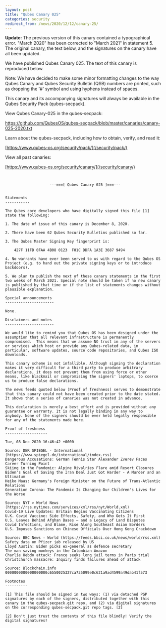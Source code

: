 ```yaml
---
layout: post
title: "Qubes Canary 025"
categories: security
redirect_from: /news/2020/12/12/canary-25/
---
```


**Update:** The previous version of this canary contained a typographical error.
"March 2020" has been corrected to "March 2021" in statement 5.
The original canary, the text below, and the signatures on the canary have all been updated.

We have published Qubes Canary 025. The text of this canary is
reproduced below.

Note: We have decided to make some minor formatting changes to the way
Qubes Canary and Qubes Security Bulletin (QSB) numbers are printed,
such as dropping the '#' symbol and using hyphens instead of spaces.

This canary and its accompanying signatures will always be available in
the Qubes Security Pack (qubes-secpack).

View Qubes Canary-025 in the qubes-secpack:

<https://github.com/QubesOS/qubes-secpack/blob/master/canaries/canary-025-2020.txt>

Learn about the qubes-secpack, including how to obtain, verify, and
read it:

[https://www.qubes-os.org/security/pack/](/security/pack/)

View all past canaries:

[https://www.qubes-os.org/security/canary/](/security/canary/)

```


                    ---===[ Qubes Canary 025 ]===---


Statements
-----------

The Qubes core developers who have digitally signed this file [1]
state the following:

1. The date of issue of this canary is December 8, 2020.

2. There have been 62 Qubes Security Bulletins published so far.

3. The Qubes Master Signing Key fingerprint is:

    427F 11FD 0FAA 4B08 0123  F01C DDFA 1A3E 3687 9494

4. No warrants have ever been served to us with regard to the Qubes OS
Project (e.g. to hand out the private signing keys or to introduce
backdoors).

5. We plan to publish the next of these canary statements in the first
two weeks of March 2021. Special note should be taken if no new canary
is published by that time or if the list of statements changes without
plausible explanation.

Special announcements
----------------------

None.

Disclaimers and notes
----------------------

We would like to remind you that Qubes OS has been designed under the
assumption that all relevant infrastructure is permanently
compromised.  This means that we assume NO trust in any of the servers
or services which host or provide any Qubes-related data, in
particular, software updates, source code repositories, and Qubes ISO
downloads.

This canary scheme is not infallible. Although signing the declaration
makes it very difficult for a third party to produce arbitrary
declarations, it does not prevent them from using force or other
means, like blackmail or compromising the signers' laptops, to coerce
us to produce false declarations.

The news feeds quoted below (Proof of freshness) serves to demonstrate
that this canary could not have been created prior to the date stated.
It shows that a series of canaries was not created in advance.

This declaration is merely a best effort and is provided without any
guarantee or warranty. It is not legally binding in any way to
anybody. None of the signers should be ever held legally responsible
for any of the statements made here.

Proof of freshness
-------------------

Tue, 08 Dec 2020 16:46:42 +0000

Source: DER SPIEGEL - International (https://www.spiegel.de/international/index.rss)
Dangerous Accusations: German Tennis Star Alexander Zverev Faces Career Turning Point
Skiing in the Pandemic: Alpine Rivalries Flare amid Resort Closures
Biden's Goal of Saving the Iran Deal Just Got Harder - A Murder and an Ultimatum
Heiko Maas: Germany's Foreign Minister on the Future of Trans-Atlantic Relations
Generation Corona: The Pandemic Is Changing Our Children's Lives for the Worse

Source: NYT > World News (https://rss.nytimes.com/services/xml/rss/nyt/World.xml)
Covid-19 Live Updates: Britain Begins Vaccinating Citizens
U.K. Covid Vaccine: Side Effects, Safety, and Who Gets It First
U.S. Leaves Behind Afghan Bases — and a Legacy of Land Disputes
Covid Infections, and Blame, Rise Along Southeast Asian Borders
U.S. Imposes Sanctions on Chinese Officials Over Hong Kong Crackdown

Source: BBC News - World (https://feeds.bbci.co.uk/news/world/rss.xml)
Safety data on Pfizer jab released by US
Lloyd Austin: Biden picks ex-general as defence secretary
The man saving monkeys in the Colombian Amazon
Charlie Hebdo attack: France seeks long jail terms in Paris trial
Christchurch massacre: Inquiry finds failures ahead of attack

Source: Blockchain.info
0000000000000000000c6550025327ca735099e0c621a9ad4599a49dab41f573

Footnotes
----------

[1] This file should be signed in two ways: (1) via detached PGP
signatures by each of the signers, distributed together with this
canary in the qubes-secpack.git repo, and (2) via digital signatures
on the corresponding qubes-secpack.git repo tags. [2]

[2] Don't just trust the contents of this file blindly! Verify the
digital signatures!
```

